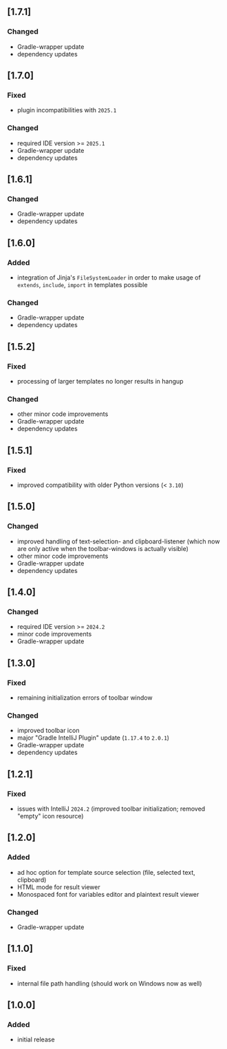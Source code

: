 ## [1.7.1]

### Changed
- Gradle-wrapper update
- dependency updates

## [1.7.0]

### Fixed
- plugin incompatibilities with `2025.1`

### Changed
- required IDE version >= `2025.1`
- Gradle-wrapper update
- dependency updates

## [1.6.1]

### Changed
- Gradle-wrapper update
- dependency updates

## [1.6.0]

### Added
- integration of Jinja's `FileSystemLoader` in order to make usage of `extends`, `include`, `import` in templates possible

### Changed
- Gradle-wrapper update
- dependency updates

## [1.5.2]

### Fixed
- processing of larger templates no longer results in hangup

### Changed
- other minor code improvements
- Gradle-wrapper update
- dependency updates

## [1.5.1]

### Fixed
- improved compatibility with older Python versions (< `3.10`) 

## [1.5.0]

### Changed
- improved handling of text-selection- and clipboard-listener (which now are only active when the toolbar-windows is actually visible) 
- other minor code improvements
- Gradle-wrapper update
- dependency updates

## [1.4.0]

### Changed
- required IDE version >= `2024.2`
- minor code improvements
- Gradle-wrapper update

## [1.3.0]

### Fixed
- remaining initialization errors of toolbar window

### Changed
- improved toolbar icon
- major "Gradle IntelliJ Plugin" update (`1.17.4` to `2.0.1`)
- Gradle-wrapper update
- dependency updates

## [1.2.1]

### Fixed
- issues with IntelliJ `2024.2` (improved toolbar initialization; removed "empty" icon resource)

## [1.2.0]

### Added
- ad hoc option for template source selection (file, selected text, clipboard)
- HTML mode for result viewer
- Monospaced font for variables editor and plaintext result viewer

### Changed
- Gradle-wrapper update

## [1.1.0]

### Fixed
- internal file path handling (should work on Windows now as well)

## [1.0.0]

### Added
- initial release
